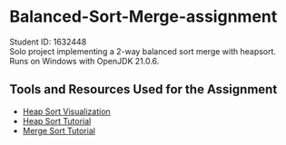 # Balanced-Sort-Merge-assignment
Student ID: 1632448  
Solo project implementing a 2-way balanced sort merge with heapsort.  
Runs on Windows with OpenJDK 21.0.6.

## Tools and Resources Used for the Assignment
- [Heap Sort Visualization](https://www.cs.usfca.edu/~galles/visualization/HeapSort.html)
- [Heap Sort Tutorial](https://www.geeksforgeeks.org/heap-sort/)
- [Merge Sort Tutorial](https://www.geeksforgeeks.org/merge-sort/)